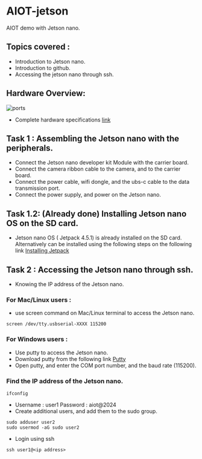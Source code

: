 # AIOT-jetson
 AIOT demo with Jetson nano.


## Topics covered : 

- Introduction to Jetson nano.
- Introduction to github.
- Accessing the jetson nano through ssh.

## Hardware Overview:
![ports](https://files.seeedstudio.com/wiki/recomputer-Jetson-20-1-H1/jetson-a01mark.png)

- Complete hardware specifications [link](https://wiki.seeedstudio.com/reComputer_Jetson_Series_Hardware_Layout/#detailed-comparison)

## Task 1 : Assembling the Jetson nano with the peripherals. 
- Connect the Jetson nano developer kit Module  with the carrier board.
- Connect the camera ribbon cable to the camera, and to the carrier board.
- Connect the power cable, wifi dongle, and the ubs-c cable to the data transmission port.
- Connect the power supply, and power on the Jetson nano.

## Task 1.2: (Already done) Installing Jetson nano OS on the SD card. 
- Jetson nano OS ( Jetpack 4.5.1) is already installed on the SD card. Alternatively can be installed using the following steps on the following link [Installing Jetpack](https://wiki.seeedstudio.com/reComputer_J1010_J101_Flash_Jetpack/)

## Task 2 : Accessing the Jetson nano through ssh.
- Knowing the IP address of the Jetson nano.
### For Mac/Linux users :
- use screen command on Mac/Linux terminal to access the Jetson nano.
``` 
screen /dev/tty.usbserial-XXXX 115200 
```
### For Windows users : 
- Use putty to access the Jetson nano.
- Download putty from the following link [Putty](https://www.putty.org/)
- Open putty, and enter the COM port number, and the baud rate (115200).

### Find the IP address of the Jetson nano.
``` 
ifconfig
```
- Username : user1 Password : aiot@2024
- Create additional users, and add them to the sudo group.
```
sudo adduser user2
sudo usermod -aG sudo user2
```
- Login using ssh 

``` 
ssh user1@<ip address>
```



